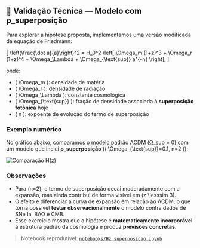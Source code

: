 ## 🔬 Validação Técnica — Modelo com ρ_superposição

Para explorar a hipótese proposta, implementamos uma versão modificada da equação de Friedmann:

\[
\left(\frac{\dot a}{a}\right)^2 = H_0^2 \left[ \Omega_m (1+z)^3 + \Omega_r (1+z)^4 + \Omega_\Lambda + \Omega_{\text{sup}} a^{-n} \right],
\]

onde:
- \( \Omega_m \): densidade de matéria
- \( \Omega_r \): densidade de radiação
- \( \Omega_\Lambda \): constante cosmológica
- \( \Omega_{\text{sup}} \): fração de densidade associada à **superposição fotônica** hoje
- \( n \): expoente de evolução do termo de superposição

### Exemplo numérico

No gráfico abaixo, comparamos o modelo padrão ΛCDM (Ω_sup = 0) com um modelo que inclui **ρ_superposição** (\( \Omega_{\text{sup}}=0.1, n=2 \)):

![Comparação H(z)](./docs/hz_superposicao.png)

### Observações

- Para \(n=2\), o termo de superposição decai moderadamente com a expansão, mas ainda contribui de forma visível em \(z \lesssim 3\).
- O efeito é diferenciar a curva de expansão em relação ao ΛCDM, o que torna possível **testar observacionalmente** o modelo contra dados de SNe Ia, BAO e CMB.
- Esse exercício mostra que a hipótese é **matematicamente incorporável** à estrutura padrão da cosmologia e produz **previsões concretas**.

> Notebook reprodutível: [`notebooks/Hz_superposicao.ipynb`](./notebooks/Hz_superposicao.ipynb)